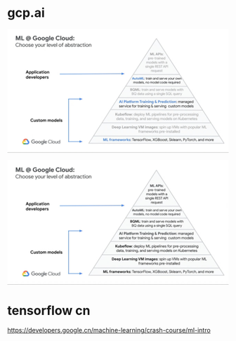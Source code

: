 # gcp.ai   



![mlAtGoogle01](_images/mlAtGoogle01.jpg)



![mlAtGoogle02](_images/mlAtGoogle02.jpg)




# tensorflow cn    
https://developers.google.cn/machine-learning/crash-course/ml-intro     


